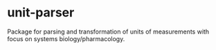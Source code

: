 # unit-parser
Package for parsing and transformation of units of measurements with focus on systems biology/pharmacology.
